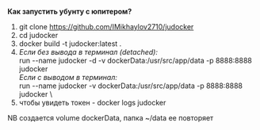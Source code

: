**Как запустить убунту с юпитером?**

1) git clone https://github.com/IMikhaylov2710/judocker
2) cd judocker 
3) docker build -t judocker:latest .
4)  *Если без вывода в терминал (detached):* \
        run --name judocker -d -v dockerData:/usr/src/app/data -p 8888:8888 judocker \
    *Если с выводом в терминал:* \
        run --name judocker -v dockerData:/usr/src/app/data -p 8888:8888 judocker \
5) чтобы увидеть токен - docker logs judocker

NB создается volume dockerData, папка ~/data ее повторяет